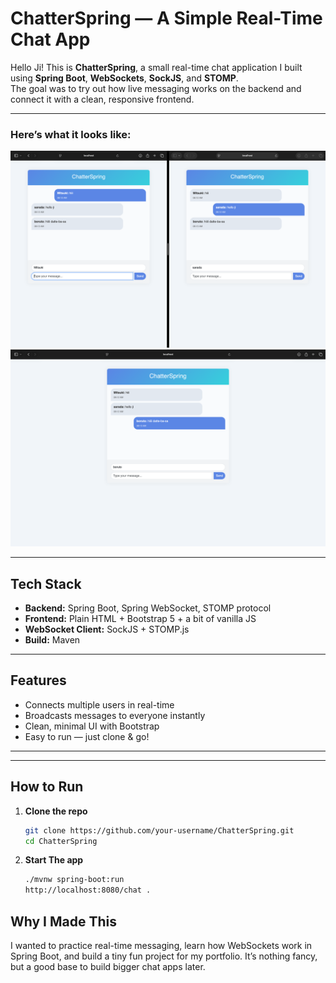 # ChatterSpring — A Simple Real-Time Chat App

Hello Ji! 
This is **ChatterSpring**, a small real-time chat application I built using **Spring Boot**, **WebSockets**, **SockJS**, and **STOMP**.  
The goal was to try out how live messaging works on the backend and connect it with a clean, responsive frontend.

---



### Here’s what it looks like:

![Chat UI](screenshots/i1.png)
![Live Chat](screenshots/i2.png)

---

##  Tech Stack

- **Backend:** Spring Boot, Spring WebSocket, STOMP protocol
- **Frontend:** Plain HTML + Bootstrap 5 + a bit of vanilla JS
- **WebSocket Client:** SockJS + STOMP.js
- **Build:** Maven

---

##  Features

- Connects multiple users in real-time
- Broadcasts messages to everyone instantly
- Clean, minimal UI with Bootstrap
- Easy to run — just clone & go!

---

---

##  How to Run

1. **Clone the repo**

   ```bash
   git clone https://github.com/your-username/ChatterSpring.git
   cd ChatterSpring

2. **Start The app**
    ```bash
   ./mvnw spring-boot:run
    http://localhost:8080/chat .


## Why I Made This

I wanted to practice real-time messaging, learn how WebSockets work in Spring Boot, and build a tiny fun project for my portfolio.
It’s nothing fancy, but a good base to build bigger chat apps later.

